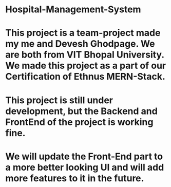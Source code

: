 # Hospital-Management-System

# This project is a team-project made my me and Devesh Ghodpage. We are both from VIT Bhopal University. We made this project as a part of our Certification of Ethnus MERN-Stack.

# This project is still under development, but the Backend and FrontEnd of the project is working fine. 
# We will update the Front-End part to a more better looking UI and will add more features to it in the future. 
